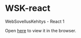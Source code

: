 # WSK-react

WebSovellusKehitys - React 1

Open [here](https://users.metropolia.fi/~neal/WSK/upload/) to view it in the browser.
